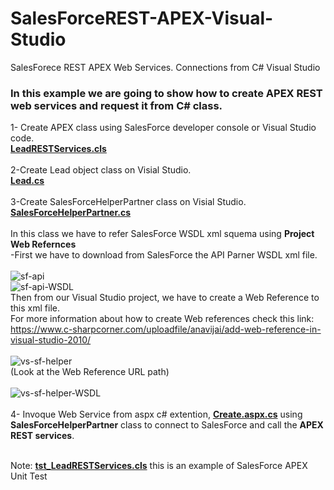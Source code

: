 # SalesForceREST-APEX-Visual-Studio
SalesForece REST APEX Web Services. Connections from C# Visual Studio
### In this example we are going to show how to create APEX REST web services and request it from C# class.

1- Create APEX class using SalesForce developer console or Visual Studio code.</br>
<b><a href="https://github.com/danielenriquez/SalesForceREST-APEX-Visual-Studio/blob/master/LeadRESTServices.cls">LeadRESTServices.cls</a></b></br></br>
2-Create Lead object class on Visial Studio.</br>
<b><a href="https://github.com/danielenriquez/SalesForceREST-APEX-Visual-Studio/blob/master/Lead.cs">Lead.cs</a></b></br></br>
3-Create SalesForceHelperPartner class on Visial Studio.</br>
<b><a href="https://github.com/danielenriquez/SalesForceREST-APEX-Visual-Studio/blob/master/SalesForceHelperPartner.cs">SalesForceHelperPartner.cs</a></b></br></br>
In this class we have to refer SalesForce WSDL xml squema using <b>Project Web Refernces</b></br>
-First we have to download from SalesForce the API Parner WSDL xml file.</br></br>
![sf-api](https://user-images.githubusercontent.com/8003697/58895366-a2e71300-86eb-11e9-9cef-4730b89c0d39.jpg)</br>
![sf-api-WSDL](https://user-images.githubusercontent.com/8003697/58895395-b2fef280-86eb-11e9-8474-eac55a36b5e5.jpg)</br>
Then from our Visual Studio project, we have to create a Web Reference to this xml file.</br>
For more information about how to create Web references check this link:</br>
https://www.c-sharpcorner.com/uploadfile/anavijai/add-web-reference-in-visual-studio-2010/</br></br>
![vs-sf-helper](https://user-images.githubusercontent.com/8003697/58895811-b5158100-86ec-11e9-8dec-cfc44c04d2ea.jpg)</br>
(Look at the Web Reference URL path)</br></br>
![vs-sf-helper-WSDL](https://user-images.githubusercontent.com/8003697/58895877-d4aca980-86ec-11e9-8b52-973258237f6d.jpg)</br></br>
4- Invoque Web Service from aspx c# extention, <b><a href="https://github.com/danielenriquez/SalesForceREST-APEX-Visual-Studio/blob/master/Create.aspx.cs">Create.aspx.cs</a></b> using <b>SalesForceHelperPartner</b> class to connect to SalesForce and call the <b>APEX REST services</b>.</br></br> 

Note: <b><a href="https://github.com/danielenriquez/SalesForceREST-APEX-Visual-Studio/blob/master/tst_LeadRESTServices.cls">tst_LeadRESTServices.cls</a></b> this is an example of SalesForce APEX Unit Test</br>
